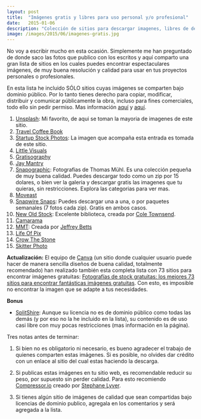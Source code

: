 ```yaml
---
layout: post
title:  "Imágenes gratis y libres para uso personal y/o profesional"
date:   2015-01-06
description: "Colección de sitios para descargar imagenes, libres de derechos de autor, totalmente gratis"
image: /images/2015/06/imagenes-gratis.jpg
---
```


No voy a escribir mucho en esta ocasión. Simplemente me han preguntado de donde saco las fotos que publico con los escritos y aquí comparto una gran lista de sitios en los cuales puedes encontrar espectaculares imágenes, de muy buena resolución y calidad para usar en tus proyectos personales o profesionales. 

En esta lista he incluido SÓLO sitios cuyas imágenes se comparten bajo dominio público. Por lo tanto tienes derecho para copiar, modificar, distribuir y comunicar públicamente la obra, incluso para fines comerciales, todo ello sin pedir permiso. Mas información [aquí](http://creativecommons.org/publicdomain/mark/1.0/deed.es_ES) y [aquí](https://creativecommons.org/publicdomain/zero/1.0/deed.es_ES).



1. <a href="https://unsplash.com/" target="_blank">Unsplash</a>: Mi favorito, de aqui se toman la mayoria de imagenes de este sitio.
2.  <a href="http://travelcoffeebook.com" target="_blank">Travel Coffee Book</a>
3. <a href="http://startupstockphotos.com" target="_blank">Startup Stock Photos</a>: La imagen que acompaña esta entrada es tomada de este sitio.
4. <a href="http://littlevisuals.co/" target="_blank">Little Visuals</a>
5. <a href="http://www.gratisography.com/" target="_blank">Gratisography</a> 
6. <a href="http://jaymantri.com/" target="_blank">Jay Mantry</a> 
7. <a href="http://snapographic.com/" target="_blank">Snapographic</a>: Fotografias de Thomas Mühl. Es una colección pequeña de muy buena calidad. Puedes descargar todo como un zip por 15 dolares, o bien ver la galeria y descargar gratis las imagenes que tu quieras, sin restricciones. Explora las categorias para ver mas.
8. <a href="http://moveast.me/" target="_blank">Moveast</a>
9. <a href="http://snapwiresnaps.tumblr.com/" target="_blank">Snapwire Snaps</a>: Puedes descargar una a una, o por paquetes semanales (7 fotos cada zip). Gratis en ambos casos.
10. <a href="http://nos.twnsnd.co" target="_blank">New Old Stock</a>: Excelente biblioteca, creada por <a href="https://twitter.com/twnsndco" target="_blank">Cole Townsend</a>.
11. <a href="http://www.camarama.de/" target="_blank">Camarama</a>
12. <a href="http://mmt.li/" target="_blank">MMT</a>: Creada por <a href="http://jeffreybetts.me/" target="_blank">Jeffrey Betts</a>
13. <a href="http://www.lifeofpix.com/" target="_blank">Life Of Pix</a>
14. <a href="http://crowthestone.com/" target="_blank">Crow The Stone</a>
15. <a href="http://skitterphoto.com/" target="_blank">Skitter Photo</a>

**Actualización:**
El equipo de <a href="http://www.canva.com" target="_blank">Canva</a> (un sitio donde cualquier usuario puede hacer de manera sencilla diseños de buena calidad, totalmente recomendado) han realizado también esta completa lista con 73 sitios para encontrar imágenes gratuitas: <a href="https://www.canva.com/es_mx/aprende/73-mejores-webs-fotos-stock-gratuitas/" target="_blank">Fotografías de stock gratuitas: los mejores 73 sitios para encontrar fantásticas imágenes gratuitas</a>. Con esto, es imposible no encontrar la imagen que se adapte a tus necesidades.



**Bonus**

* <a href="http://splitshire.com/" target="_blank">SplitShire</a>: Aunque su licencia no es de dominio público como todas las demás (y por eso no la he incluido en la lista), su contenido es de uso casi libre con muy pocas restricciones (mas información en la página).


Tres notas antes de terminar: 
 
 
1. Si bien no es obligatorio ni necesario, es bueno agradecer el trabajo de quienes comparten estas imágenes. Si es posible, no olvides dar crédito con un enlace al sitio del cual estas haciendo la descarga. 
 
 
2. Si publicas estas imágenes en tu sitio web, es recomendable reducir su peso, por supuesto sin perder calidad. Para esto recomiendo <a href="https://compressor.io/compress" target="_blank">Compressor.io</a> creado por <a href="http://stephane.ly/" target="_blank">Stephane Lyver</a>. 
 
 
3. Si tienes algún sitio de imágenes de calidad que sean compartidas bajo licencias de dominio publico, agregala en los comentarios y será agregada a la lista.
